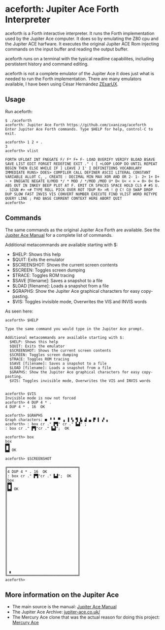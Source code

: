 # aceforth: Jupiter Ace Forth Interpreter

aceforth is a Forth interactive interpreter. It runs the Forth implementation used by the Jupiter Ace computer. It does so by emulating the Z80 cpu and the Jupiter ACE harfware. It executes the original Jupiter ACE Rom injecting commands on the input buffer and reading the output buffer.

aceforth runs on a terminal with the typical readline capabilites, including perstistent history and command editing.

aceforth is not a complete emulator of the Jupiter Ace it does just what is needed to run the Forth implementation. There are many emulators available, I have been using César Hernández [ZEsarUX](https://github.com/chernandezba/zesarux).
## Usage

Run aceforth:

```
$ ./aceforth
aceforth: Jupiter Ace Forth https://github.com/ivanizag/aceforth
Enter Jupiter Ace Forth commands. Type $HELP for help, control-C to exit.

aceforth> 1 2 + .
3 
aceforth> vlist

FORTH UFLOAT INT FNEGATE F/ F* F+ F- LOAD BVERIFY VERIFY BLOAD BSAVE SAVE LIST EDIT FORGET REDEFINE EXIT ." ( [ +LOOP LOOP DO UNTIL REPEAT BEGIN THEN ELSE WHILE IF ] LEAVE J I' I DEFINITIONS VOCABULARY IMMEDIATE RUNS> DOES> COMPILER CALL DEFINER ASCII LITERAL CONSTANT VARIABLE ALLOT C, , CREATE : DECIMAL MIN MAX XOR AND OR 2- 1- 2+ 1+ D+ - + DNEGATE NEGATE U/MOD */ * MOD / */MOD /MOD U* D< U< < > = 0> 0< 0= ABS OUT IN INKEY BEEP PLOT AT F. EMIT CR SPACES SPACE HOLD CLS # #S U. . SIGN #> <# TYPE ROLL PICK OVER ROT ?DUP R> >R ! @ C! C@ SWAP DROP DUP SLOW FAST INVIS VIS CONVERT NUMBER EXECUTE FIND VLIST WORD RETYPE QUERY LINE ; PAD BASE CURRENT CONTEXT HERE ABORT QUIT 
aceforth> 
```

## Commands

The same commands as the original Jupiter Ace Forth are available. See the [Jupiter Ace Manual](https://archive.org/details/Jupiter_Ace_Users_Manual_Issue_2_1982_Jupiter_Cantab) for a complete list of commands.

Additional metacommands are available starting with $:

  - $HELP: Shows this help
  - $QUIT: Exits the emulator
  - $SCREENSHOT: Shows the current screen contents
  - $SCREEN: Toggles screen dumping
  - $TRACE: Toggles ROM tracing
  - $SAVE [filename]: Saves a snapshot to a file
  - $LOAD [filename]: Loads a snapshot from a file
  - $GRAPHS: Show the Jupiter Ace graphical characters for easy copy-pasting.
  - $VIS: Toggles invisible mode, Overwrites the VIS and INVIS words

As seen here:

```
aceforth> $HELP

Type the same command you would type in the Jupiter Ace prompt.

Additional metacommands are available starting with $:
  $HELP: Shows this help
  $QUIT: Exits the emulator
  $SCREENSHOT: Shows the current screen contents
  $SCREEN: Toggles screen dumping
  $TRACE: Toggles ROM tracing
  $SAVE [filename]: Saves a snapshot to a file
  $LOAD [filename]: Loads a snapshot from a file
  $GRAPHS: Show the Jupiter Ace graphical characters for easy copy-pasting.
  $VIS: Toggles invisible mode, Overwrites the VIS and INVIS words


aceforth> $VIS
Invisible mode is now not forced
aceforth> 4 DUP 4 * .
4 DUP 4 * . 16  OK  

aceforth> $GRAPHS
Graph characters: ■ ▝ ▘ ▀ ▗ ▐ ▚ ▜ ▙ ▟ ▄ ▛ ▌ ▞ ▖
aceforth> : box cr ." ▛▜" cr ." ▙▟" ;
: box cr ." ▛▜"cr ." ▙▟";  OK  

aceforth> box
box 
▛▜
▙▟ OK  

aceforth> $SCREENSHOT

╔════════════════════════════════╗
║4 DUP 4 * . 16  OK              ║
║: box cr ." ▛▜"cr ." ▙▟";  OK   ║
║box                             ║
║▛▜                              ║
║▙▟ OK                           ║
║                                ║
║                                ║
║                                ║
║                                ║
║                                ║
║                                ║
║                                ║
║                                ║
║                                ║
║                                ║
║                                ║
║                                ║
║                                ║
║                                ║
║                                ║
║                                ║
║                                ║
║                                ║
║ ▖                              ║
╚════════════════════════════════╝
aceforth> 
```


## More information on the Jupiter Ace

- The main source is the manual: [Jupiter Ace Manual](https://archive.org/details/Jupiter_Ace_Users_Manual_Issue_2_1982_Jupiter_Cantab)
- The Jupiter Ace Archive: [jupiter-ace.co.uk/](https://www.jupiter-ace.co.uk/]())
- The Mercury Ace clone that was the actual reason for doing this project: [Mercury Ace](https://codeberg.org/wilco2009/Mercury_Ace)